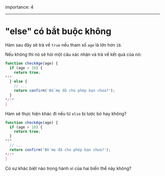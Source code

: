 importance: 4

---

# "else" có bắt buộc không

Hàm sau đây sẽ trả về `true` nếu tham số `age` là lớn hơn `18`.

Nếu không thì nó sẽ hỏi một câu xác nhận và trả về kết quả của nó: 

```js
function checkAge(age) {
  if (age > 18) {
    return true;
*!*
  } else {
    // ...
    return confirm('Bố mẹ đã cho phép bạn chưa?');
  }
*/!*
}
```

Hàm sẽ thực hiện khác đi nếu từ `else` bị lược bỏ hay không?

```js
function checkAge(age) {
  if (age > 18) {
    return true;
  }
*!*
  // ...
  return confirm('Bố mẹ đã cho phép bạn chưa?');
*/!*
}
```

Có sự khác biệt nào trong hành vi của hai biến thể này không?

